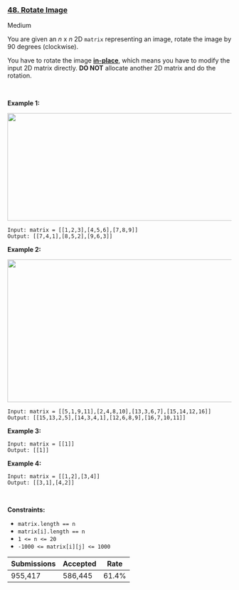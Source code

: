 ### [48. Rotate Image](https://leetcode.com/problems/rotate-image/)

Medium

You are given an _n_ x _n_ 2D `` matrix `` representing an image, rotate the image by 90 degrees (clockwise).

You have to rotate the image <a href="https://en.wikipedia.org/wiki/In-place_algorithm" target="_blank">__in-place__</a>, which means you have to modify the input 2D matrix directly. __DO NOT__ allocate another 2D matrix and do the rotation.

 

__Example 1:__

<img alt="" src="https://assets.leetcode.com/uploads/2020/08/28/mat1.jpg" style="width: 642px; height: 242px;"/>

```
Input: matrix = [[1,2,3],[4,5,6],[7,8,9]]
Output: [[7,4,1],[8,5,2],[9,6,3]]
```

__Example 2:__

<img alt="" src="https://assets.leetcode.com/uploads/2020/08/28/mat2.jpg" style="width: 800px; height: 321px;"/>

```
Input: matrix = [[5,1,9,11],[2,4,8,10],[13,3,6,7],[15,14,12,16]]
Output: [[15,13,2,5],[14,3,4,1],[12,6,8,9],[16,7,10,11]]
```

__Example 3:__

```
Input: matrix = [[1]]
Output: [[1]]
```

__Example 4:__

```
Input: matrix = [[1,2],[3,4]]
Output: [[3,1],[4,2]]
```

 

__Constraints:__

*   `` matrix.length == n ``
*   `` matrix[i].length == n ``
*   `` 1 <= n <= 20 ``
*   `` -1000 <= matrix[i][j] <= 1000 ``

| Submissions    | Accepted     | Rate   |
| -------------- | ------------ | ------ |
| 955,417 | 586,445 | 61.4% |